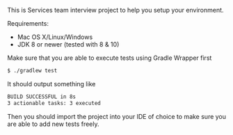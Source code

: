 This is Services team interview project to help you setup your environment.

Requirements:
* Mac OS X/Linux/Windows
* JDK 8 or newer (tested with 8 & 10)

Make sure that you are able to  execute tests using Gradle Wrapper first
```bash
$ ./gradlew test
```

It should output something like
```bash
BUILD SUCCESSFUL in 8s
3 actionable tasks: 3 executed
```

Then you should import the project into your IDE of choice to make sure you are able to add new tests freely.
